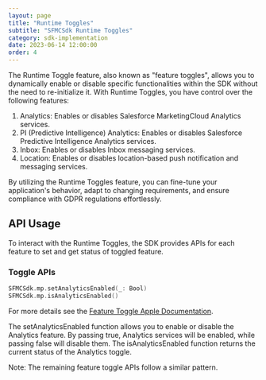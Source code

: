 ```yaml
---
layout: page
title: "Runtime Toggles"
subtitle: "SFMCSdk Runtime Toggles"
category: sdk-implementation
date: 2023-06-14 12:00:00
order: 4
---
```


The Runtime Toggle feature, also known as "feature toggles", allows you to dynamically enable or disable specific functionalities within the SDK without the need to re-initialize it. With Runtime Toggles, you have control over the following features:

1. Analytics: Enables or disables Salesforce MarketingCloud Analytics services.
2. PI (Predictive Intelligence) Analytics: Enables or disables Salesforce Predictive Intelligence Analytics services.
3. Inbox: Enables or disables Inbox messaging services.
4. Location: Enables or disables location-based push notification and messaging services.

By utilizing the Runtime Toggles feature, you can fine-tune your application's behavior, adapt to changing requirements, and ensure compliance with GDPR regulations effortlessly.

## API Usage

To interact with the Runtime Toggles, the SDK provides APIs for each feature to set and get status of toggled feature.

### Toggle APIs

```swift
SFMCSdk.mp.setAnalyticsEnabled(_: Bool)
SFMCSdk.mp.isAnalyticsEnabled()
```

For more details see the [Feature Toggle Apple Documentation]({{site.baseurl}}/appledocs/MarketingCloudSdk/8.0/Classes/PushModule.html#/c:@M@MarketingCloudSDK@objc(cs)SFMCSdkPushModule(im)setAnalyticsEnabled:).

The setAnalyticsEnabled function allows you to enable or disable the Analytics feature. By passing true, Analytics services will be enabled, while passing false will disable them. The isAnalyticsEnabled function returns the current status of the Analytics toggle.

Note: The remaining feature toggle APIs follow a similar pattern.
